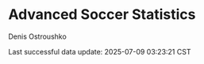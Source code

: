 # Advanced Soccer Statistics
Denis Ostroushko

<!-- gfm -->

Last successful data update: 2025-07-09 03:23:21 CST

